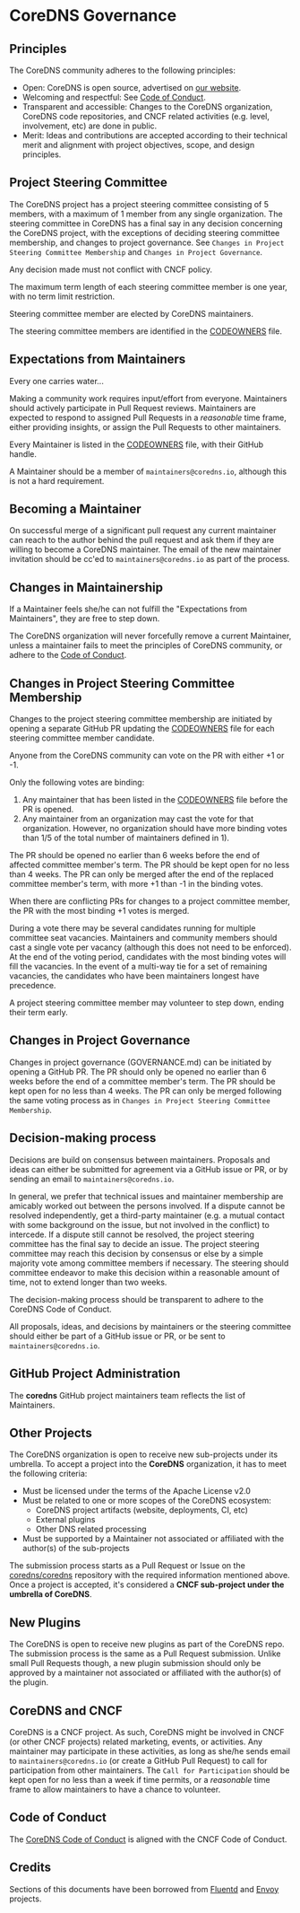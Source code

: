 # CoreDNS Governance

## Principles

The CoreDNS community adheres to the following principles:

- Open: CoreDNS is open source, advertised on [our website](https://coredns.io/community).
- Welcoming and respectful: See [Code of Conduct](.github/CODE_OF_CONDUCT.md).
- Transparent and accessible: Changes to the CoreDNS organization, CoreDNS code repositories, and CNCF related activities (e.g. level, involvement, etc) are done in public.
- Merit: Ideas and contributions are accepted according to their technical merit and alignment with
  project objectives, scope, and design principles.

## Project Steering Committee

The CoreDNS project has a project steering committee consisting of 5 members, with a maximum of 1 member from any single organization.
The steering committee in CoreDNS has a final say in any decision concerning the CoreDNS project, with the exceptions of
deciding steering committee membership, and changes to project governance. See `Changes in Project Steering Committee Membership`
and `Changes in Project Governance`.

Any decision made must not conflict with CNCF policy.

The maximum term length of each steering committee member is one year, with no term limit restriction.

Steering committee member are elected by CoreDNS maintainers.

The steering committee members are identified in the [CODEOWNERS](../CODEOWNERS) file.

## Expectations from Maintainers

Every one carries water...

Making a community work requires input/effort from everyone. Maintainers should actively
participate in Pull Request reviews. Maintainers are expected to respond to assigned Pull Requests
in a *reasonable* time frame, either providing insights, or assign the Pull Requests to other
maintainers.

Every Maintainer is listed in the
[CODEOWNERS](https://github.com/coredns/coredns/blob/master/CODEOWNERS)
file, with their GitHub handle.

A Maintainer should be a member of `maintainers@coredns.io`, although this is not a hard requirement.

## Becoming a Maintainer

On successful merge of a significant pull request any current maintainer can reach
to the author behind the pull request and ask them if they are willing to become a CoreDNS
maintainer. The email of the new maintainer invitation should be cc'ed to `maintainers@coredns.io`
as part of the process.

## Changes in Maintainership

If a Maintainer feels she/he can not fulfill the "Expectations from Maintainers", they are free to
step down.

The CoreDNS organization will never forcefully remove a current Maintainer, unless a maintainer
fails to meet the principles of CoreDNS community, or adhere to the [Code of Conduct](.github/CODE_OF_CONDUCT.md).

## Changes in Project Steering Committee Membership

Changes to the project steering committee membership are initiated by opening a separate GitHub PR updating
the [CODEOWNERS](../CODEOWNERS) file for each steering committee member candidate.

Anyone from the CoreDNS community can vote on the PR with either +1 or -1.

Only the following votes are binding:
1) Any maintainer that has been listed in the [CODEOWNERS](../CODEOWNERS) file before the PR is opened.
2) Any maintainer from an organization may cast the vote for that organization. However, no organization
should have more binding votes than 1/5 of the total number of maintainers defined in 1).

The PR should be opened no earlier than 6 weeks before the end of affected committee member's term.
The PR should be kept open for no less than 4 weeks. The PR can only be merged after the end of the
replaced committee member's term, with more +1 than -1 in the binding votes.

When there are conflicting PRs for changes to a project committee member, the PR with the most
binding +1 votes is merged.

During a vote there may be several candidates running for multiple committee seat vacancies. Maintainers and
community members should cast a single vote per vacancy (although this does not need to be enforced). At the end of the
voting period, candidates with the most binding votes will fill the vacancies. In the event of a
multi-way tie for a set of remaining vacancies, the candidates who have been maintainers longest have precedence.

A project steering committee member may volunteer to step down, ending their term early.

## Changes in Project Governance

Changes in project governance (GOVERNANCE.md) can be initiated by opening a GitHub PR.
The PR should only be opened no earlier than 6 weeks before the end of a committee member's term.
The PR should be kept open for no less than 4 weeks. The PR can only be merged following the same
voting process as in `Changes in Project Steering Committee Membership`.

## Decision-making process

Decisions are build on consensus between maintainers.
Proposals and ideas can either be submitted for agreement via a GitHub issue or PR,
or by sending an email to `maintainers@coredns.io`.

In general, we prefer that technical issues and maintainer membership are amicably worked out between the persons involved.
If a dispute cannot be resolved independently, get a third-party maintainer (e.g. a mutual contact with some background
on the issue, but not involved in the conflict) to intercede.
If a dispute still cannot be resolved, the project steering committee has the final say to decide an issue.
The project steering committee may reach this decision by consensus or else by a simple majority vote among committee
members if necessary.  The steering should committee endeavor to make this decision within a reasonable amount of time,
not to extend longer than two weeks.

The decision-making process should be transparent to adhere to the CoreDNS Code of Conduct.

All proposals, ideas, and decisions by maintainers or the steering committee
should either be part of a GitHub issue or PR, or be sent to `maintainers@coredns.io`.

## GitHub Project Administration

The __coredns__ GitHub project maintainers team reflects the list of Maintainers.

## Other Projects

The CoreDNS organization is open to receive new sub-projects under its umbrella. To accept a project
into the __CoreDNS__ organization, it has to meet the following criteria:

- Must be licensed under the terms of the Apache License v2.0
- Must be related to one or more scopes of the CoreDNS ecosystem:
  - CoreDNS project artifacts (website, deployments, CI, etc)
  - External plugins
  - Other DNS related processing
- Must be supported by a Maintainer not associated or affiliated with the author(s) of the sub-projects

The submission process starts as a Pull Request or Issue on the
[coredns/coredns](https://github.com/coredns/coredns) repository with the required information
mentioned above. Once a project is accepted, it's considered a __CNCF sub-project under the umbrella
of CoreDNS__.

## New Plugins

The CoreDNS is open to receive new plugins as part of the CoreDNS repo. The submission process
is the same as a Pull Request submission. Unlike small Pull Requests though, a new plugin submission
should only be approved by a maintainer not associated or affiliated with the author(s) of the
plugin.

## CoreDNS and CNCF

CoreDNS is a CNCF project. As such, CoreDNS might be involved in CNCF (or other CNCF projects) related
marketing, events, or activities. Any maintainer may participate in these activities, as long as
she/he sends email to `maintainers@coredns.io` (or create a GitHub Pull Request) to call for participation
from other maintainers. The `Call for Participation` should be kept open for no less than a week if time
permits, or a _reasonable_ time frame to allow maintainers to have a chance to volunteer.

## Code of Conduct

The [CoreDNS Code of Conduct](.github/CODE_OF_CONDUCT.md) is aligned with the CNCF Code of Conduct.

## Credits

Sections of this documents have been borrowed from [Fluentd](https://github.com/fluent/fluentd/blob/master/GOVERNANCE.md) and [Envoy](https://github.com/envoyproxy/envoy/blob/master/GOVERNANCE.md) projects.
